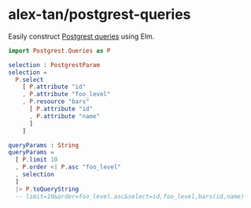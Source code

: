 # alex-tan/postgrest-queries

Easily construct [Postgrest queries](http://postgrest.org/en/v5.1/api.html#horizontal-filtering-rows) using Elm.

```elm
import Postgrest.Queries as P

selection : PostgrestParam
selection =
  P.select
    [ P.attribute "id"
    , P.attribute "foo_level"
    , P.resource "bars"
      [ P.attribute "id"
      , P.attribute "name"
      ] 
    ]

queryParams : String
queryParams =
  [ P.limit 10
  , P.order <| P.asc "foo_level"
  , selection
  ]
  |> P.toQueryString
  -- limit=10&order=foo_level.asc&select=id,foo_level,bars(id,name)
```